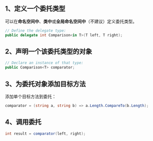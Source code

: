 ## 1、定义一个委托类型

可以在**命名空间中**、**类中**或**全局命名空间中**（不建议）定义委托类型。

```c#
// Define the delegate type:
public delegate int Comparison<in T>(T left, T right);
```

## 2、声明一个该委托类型的对象

```c#
// Declare an instance of that type:
public Comparison<T> comparator;
```

## 3、为委托对象添加目标方法

添加单个目标方法到委托：

```c#
comparator = (string a, string b) => a.Length.CompareTo(b.Length);
```

## 4、调用委托

```c#
int result = comparator(left, right);
```

